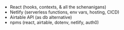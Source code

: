 -   React (hooks, contexts, & all the schenanigans)
-   Netlify (serverless functions, env vars, hosting, CICD)
-   Airtable API (as db alternative)
-   npms (react, airtable, dotenv, netlify, auth0)
